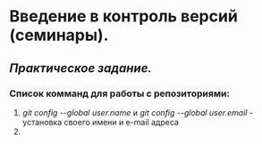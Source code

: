 # **Введение в контроль версий (семинары).**
## *Практическое задание.*
### Список комманд для работы с репозиториями:
1. *git config --global user.name* и *git config --global user.email* - установка своего имени и e-mail адреса
2. 

